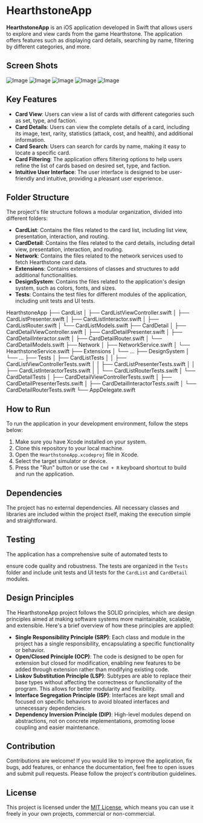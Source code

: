# HearthstoneApp

**HearthstoneApp** is an iOS application developed in Swift that allows users to explore and view cards from the game Hearthstone. The application offers features such as displaying card details, searching by name, filtering by different categories, and more.

##  Screen Shots
![Image](https://user-images.githubusercontent.com/1376829/241590897-629d6611-5102-4de8-9113-0b951d85c07f.png)
![Image](https://user-images.githubusercontent.com/1376829/241590899-6e0751e9-2e47-4262-ac84-cf535a218794.png)
![Image](https://user-images.githubusercontent.com/1376829/241590898-825e3f5b-4f41-4c0b-abee-c5ac201ad544.png)
![Image](https://user-images.githubusercontent.com/1376829/241590896-5067d55a-0dd6-4a60-98f0-9d4d4153e904.png)
![Image](https://user-images.githubusercontent.com/1376829/241590895-21c2690e-2cdf-411c-956e-7eedc8d62c60.png)

## Key Features

- **Card View**: Users can view a list of cards with different categories such as set, type, and faction.
- **Card Details**: Users can view the complete details of a card, including its image, text, rarity, statistics (attack, cost, and health), and additional information.
- **Card Search**: Users can search for cards by name, making it easy to locate a specific card.
- **Card Filtering**: The application offers filtering options to help users refine the list of cards based on desired set, type, and faction.
- **Intuitive User Interface**: The user interface is designed to be user-friendly and intuitive, providing a pleasant user experience.

## Folder Structure

The project's file structure follows a modular organization, divided into different folders:

- **CardList**: Contains the files related to the card list, including list view, presentation, interaction, and routing.
- **CardDetail**: Contains the files related to the card details, including detail view, presentation, interaction, and routing.
- **Network**: Contains the files related to the network services used to fetch Hearthstone card data.
- **Extensions**: Contains extensions of classes and structures to add additional functionalities.
- **DesignSystem**: Contains the files related to the application's design system, such as colors, fonts, and sizes.
- **Tests**: Contains the test files for different modules of the application, including unit tests and UI tests.

HearthstoneApp
├── CardList
│   ├── CardListViewController.swift
│   ├── CardListPresenter.swift
│   ├── CardListInteractor.swift
│   ├── CardListRouter.swift
│   └── CardListModels.swift
├── CardDetail
│   ├── CardDetailViewController.swift
│   ├── CardDetailPresenter.swift
│   ├── CardDetailInteractor.swift
│   ├── CardDetailRouter.swift
│   └── CardDetailModels.swift
├── Network
│   ├── NetworkService.swift
│   └── HearthstoneService.swift
├── Extensions
│   └── ...
├── DesignSystem
│   └── ...
├── Tests
│   ├── CardListTests
│   │   ├── CardListViewControllerTests.swift
│   │   ├── CardListPresenterTests.swift
│   │   ├── CardListInteractorTests.swift
│   │   └── CardListRouterTests.swift
│   └── CardDetailTests
│       ├── CardDetailViewControllerTests.swift
│       ├── CardDetailPresenterTests.swift
│       ├── CardDetailInteractorTests.swift
│       └── CardDetailRouterTests.swift
└── AppDelegate.swift

## How to Run

To run the application in your development environment, follow the steps below:

1. Make sure you have Xcode installed on your system.
2. Clone this repository to your local machine.
3. Open the `HearthstoneApp.xcodeproj` file in Xcode.
4. Select the target simulator or device.
5. Press the "Run" button or use the `Cmd + R` keyboard shortcut to build and run the application.

## Dependencies

The project has no external dependencies. All necessary classes and libraries are included within the project itself, making the execution simple and straightforward.

## Testing

The application has a comprehensive suite of automated tests to

 ensure code quality and robustness. The tests are organized in the `Tests` folder and include unit tests and UI tests for the `CardList` and `CardDetail` modules.

## Design Principles

The HearthstoneApp project follows the SOLID principles, which are design principles aimed at making software systems more maintainable, scalable, and extensible. Here's a brief overview of how these principles are applied:

- **Single Responsibility Principle (SRP)**: Each class and module in the project has a single responsibility, encapsulating a specific functionality or behavior.
- **Open/Closed Principle (OCP)**: The code is designed to be open for extension but closed for modification, enabling new features to be added through extension rather than modifying existing code.
- **Liskov Substitution Principle (LSP)**: Subtypes are able to replace their base types without affecting the correctness or functionality of the program. This allows for better modularity and flexibility.
- **Interface Segregation Principle (ISP)**: Interfaces are kept small and focused on specific behaviors to avoid bloated interfaces and unnecessary dependencies.
- **Dependency Inversion Principle (DIP)**: High-level modules depend on abstractions, not on concrete implementations, promoting loose coupling and easier maintenance.

## Contribution

Contributions are welcome! If you would like to improve the application, fix bugs, add features, or enhance the documentation, feel free to open issues and submit pull requests. Please follow the project's contribution guidelines.

## License

This project is licensed under the [MIT License](LICENSE), which means you can use it freely in your own projects, commercial or non-commercial.
